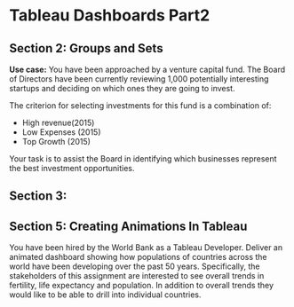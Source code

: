 # Tableau Dashboards Part2
## Section 2: Groups and Sets
**Use case:** You have been approached by a venture capital fund. The Board of Directors have been currently reviewing 1,000 potentially interesting startups and deciding on which ones they are going to invest. 

The criterion for selecting investments for this fund is a combination of:
* High revenue(2015)
* Low Expenses (2015)
* Top Growth (2015)

Your task is to assist the Board in identifying which businesses represent the best investment opportunities.

## Section 3:
## Section 5: Creating Animations In Tableau
You have been hired by the World Bank as a Tableau Developer. Deliver an animated dashboard showing how populations of countries across the world have been developing over the past 50 years. Specifically, the stakeholders of this assignment are interested to see overall trends in fertility, life expectancy and population. In addition to overall trends they would like to be able to drill into individual countries.

